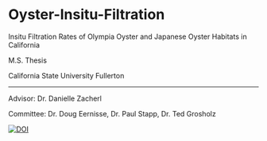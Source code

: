# Oyster-Insitu-Filtration

Insitu Filtration Rates of Olympia Oyster and Japanese Oyster Habitats in California

M.S. Thesis

California State University Fullerton

-----------
Advisor: Dr. Danielle Zacherl

Committee: Dr. Doug Eernisse, Dr. Paul Stapp, Dr. Ted Grosholz



[![DOI](https://zenodo.org/badge/211166776.svg)](https://zenodo.org/badge/latestdoi/211166776)





